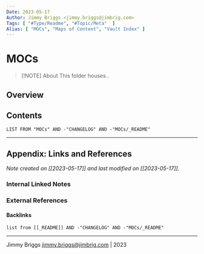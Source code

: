 ```yaml
---
Date: 2023-05-17
Author: Jimmy Briggs <jimmy.briggs@jimbrig.com>
Tags: [ "#Type/Readme", "#Topic/Meta"  ]
Alias: [ "MOCs", "Maps of Content", "Vault Index" ]
---
```


# MOCs

> [!NOTE] About
> This folder houses .

## Overview

## Contents

```dataview
LIST FROM "MOCs" AND -"CHANGELOG" AND -"MOCs/_README"
```

***

## Appendix: Links and References

*Note created on [[2023-05-17]] and last modified on [[2023-05-17]].*

### Internal Linked Notes

### External References

#### Backlinks

```dataview
list from [[_README]] AND -"CHANGELOG" AND -"MOCs/_README"
```


***

Jimmy Briggs <jimmy.briggs@jimbrig.com> | 2023


